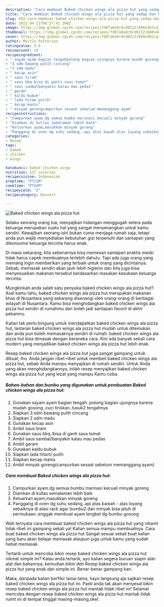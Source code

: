 ```yaml
---
description: "Cara membuat Baked chicken wings ala pizza hut yang sedap dan Mudah Dibuat"
title: "Cara membuat Baked chicken wings ala pizza hut yang sedap dan Mudah Dibuat"
slug: 602-cara-membuat-baked-chicken-wings-ala-pizza-hut-yang-sedap-dan-mudah-dibuat
date: 2021-04-21T08:57:41.398Z
image: https://img-global.cpcdn.com/recipes/fd87a6e8c9cd8222/680x482cq70/baked-chicken-wings-ala-pizza-hut-foto-resep-utama.jpg
thumbnail: https://img-global.cpcdn.com/recipes/fd87a6e8c9cd8222/680x482cq70/baked-chicken-wings-ala-pizza-hut-foto-resep-utama.jpg
cover: https://img-global.cpcdn.com/recipes/fd87a6e8c9cd8222/680x482cq70/baked-chicken-wings-ala-pizza-hut-foto-resep-utama.jpg
author: Myrtle Patterson
ratingvalue: 3.6
reviewcount: 14
recipeingredient:
- " sayam ayam bagian tengahpotong bagian ujungnya karena mudah gosongcuci tiriskantusuk2 tengahnya"
- "3 sdm bawang putih cincang"
- "2 sdm madu"
- " kecap asin"
- " saus tiram"
- " saus bbq bisa di ganti saus tomat"
- " saus sambalbanyakin kalau mau pedas"
- " garam"
- " kaldu bubuk"
- " lada hitam putih"
- " kecap manis"
- " minyak gorengcampurkan sesaat sebelum memanggang ayam"
recipeinstructions:
- "Campurkan ayam.dg semua bumbu marinasi kecuali minyak goreng"
- "Diamkan di kullas semalaman lebih baik"
- "Keluarkan ayam,masukkan minyak goreng"
- "Panggang di oven dg suhu sedang..api atas bawah alas loyang sebaiknya di alasi rack agar bumbu2 dan minyak bisa jatuh di permukaan..enggak membuat ayam lengket dg bumbu gosong"
categories:
- Resep
tags:
- baked
- chicken
- wings

katakunci: baked chicken wings 
nutrition: 127 calories
recipecuisine: Indonesian
preptime: "PT21M"
cooktime: "PT42M"
recipeyield: "2"
recipecategory: Dessert

---
```



![Baked chicken wings ala pizza hut](https://img-global.cpcdn.com/recipes/fd87a6e8c9cd8222/680x482cq70/baked-chicken-wings-ala-pizza-hut-foto-resep-utama.jpg)

Selaku seorang orang tua, menyajikan hidangan menggugah selera pada keluarga merupakan suatu hal yang sangat menyenangkan untuk kamu sendiri. Kewajiban seorang istri bukan cuma menjaga rumah saja, tetapi anda pun wajib menyediakan kebutuhan gizi terpenuhi dan santapan yang dikonsumsi keluarga tercinta harus enak.

Di masa  sekarang, kita sebenarnya bisa memesan santapan praktis meski tidak harus capek membuatnya terlebih dahulu. Tapi ada juga orang yang memang ingin memberikan yang terbaik untuk orang yang dicintainya. Sebab, memasak sendiri akan jauh lebih higienis dan kita juga bisa menyesuaikan makanan tersebut berdasarkan masakan kesukaan keluarga tercinta. 



Mungkinkah anda salah satu penyuka baked chicken wings ala pizza hut?. Asal kamu tahu, baked chicken wings ala pizza hut merupakan makanan khas di Nusantara yang sekarang disenangi oleh orang-orang di berbagai wilayah di Nusantara. Kamu bisa menghidangkan baked chicken wings ala pizza hut sendiri di rumahmu dan boleh jadi santapan favorit di akhir pekanmu.

Kalian tak perlu bingung untuk mendapatkan baked chicken wings ala pizza hut, lantaran baked chicken wings ala pizza hut mudah untuk ditemukan dan anda pun boleh memasaknya sendiri di rumah. baked chicken wings ala pizza hut bisa dimasak dengan beraneka cara. Kini ada banyak sekali cara modern yang menjadikan baked chicken wings ala pizza hut lebih enak.

Resep baked chicken wings ala pizza hut juga sangat gampang untuk dibuat, lho. Anda jangan ribet-ribet untuk membeli baked chicken wings ala pizza hut, sebab Anda mampu menyajikan di rumah sendiri. Untuk Anda yang akan menghidangkannya, inilah resep menyajikan baked chicken wings ala pizza hut yang lezat yang mampu Kamu coba.

<!--inarticleads1-->

##### Bahan-bahan dan bumbu yang digunakan untuk pembuatan Baked chicken wings ala pizza hut:

1. Gunakan  sayam ayam bagian tengah..potong bagian ujungnya karena mudah gosong..cuci tiriskan..tusuk2 tengahnya
1. Siapkan 3 sdm bawang putih cincang
1. Siapkan 2 sdm madu
1. Gunakan  kecap asin
1. Ambil  saus tiram
1. Gunakan  saus bbq /bisa di ganti saus tomat
1. Ambil  saus sambal/banyakin kalau mau pedas
1. Ambil  garam
1. Gunakan  kaldu bubuk
1. Siapkan  lada hitam/ putih
1. Siapkan  kecap manis
1. Ambil  minyak goreng(campurkan sesaat sebelum memanggang ayam)




<!--inarticleads2-->

##### Cara membuat Baked chicken wings ala pizza hut:

1. Campurkan ayam.dg semua bumbu marinasi kecuali minyak goreng
1. Diamkan di kullas semalaman lebih baik
1. Keluarkan ayam,masukkan minyak goreng
1. Panggang di oven dg suhu sedang..api atas bawah - alas loyang sebaiknya di alasi rack agar bumbu2 dan minyak bisa jatuh di permukaan..enggak membuat ayam lengket dg bumbu gosong




Wah ternyata cara membuat baked chicken wings ala pizza hut yang nikamt tidak ribet ini gampang sekali ya! Kalian semua mampu membuatnya. Cara buat baked chicken wings ala pizza hut Sangat sesuai sekali buat kalian yang baru akan belajar memasak ataupun juga untuk kamu yang sudah hebat memasak.

Tertarik untuk mencoba bikin resep baked chicken wings ala pizza hut nikmat simple ini? Kalau anda tertarik, ayo kalian segera buruan siapin alat-alat dan bahannya, kemudian bikin deh Resep baked chicken wings ala pizza hut yang enak dan simple ini. Benar-benar gampang kan. 

Maka, daripada kalian berfikir lama-lama, hayo langsung aja sajikan resep baked chicken wings ala pizza hut ini. Pasti anda tak akan menyesal bikin resep baked chicken wings ala pizza hut mantab tidak ribet ini! Selamat mencoba dengan resep baked chicken wings ala pizza hut mantab tidak rumit ini di tempat tinggal masing-masing,oke!.

